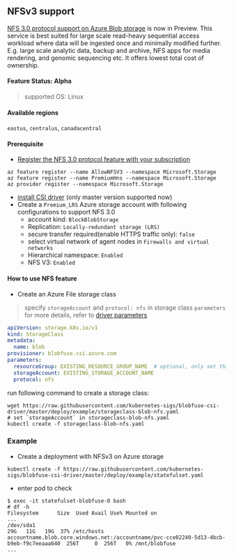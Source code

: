 ## NFSv3 support
[NFS 3.0 protocol support on Azure Blob storage](https://docs.microsoft.com/en-us/azure/storage/blobs/network-file-system-protocol-support) is now in Preview. This service is best suited for large scale read-heavy sequential access workload where data will be ingested once and minimally modified further. E.g. large scale analytic data, backup and archive, NFS apps for media rendering, and genomic sequencing etc. It offers lowest total cost of ownership.

#### Feature Status: Alpha
> supported OS: Linux

#### Available regions
`eastus`, `centralus`, `canadacentral`

#### Prerequisite
 - [Register the NFS 3.0 protocol feature with your subscription](https://docs.microsoft.com/en-us/azure/storage/blobs/network-file-system-protocol-support-how-to#step-1-register-the-nfs-30-protocol-feature-with-your-subscription)
```console
az feature register --name AllowNFSV3 --namespace Microsoft.Storage
az feature register --name PremiumHns --namespace Microsoft.Storage
az provider register --namespace Microsoft.Storage
```

 - [install CSI driver](https://github.com/kubernetes-sigs/blobfuse-csi-driver/blob/master/docs/install-csi-driver-master.md) (only master version supported now)
 - Create a `Premium_LRS` Azure storage account with following configurations to support NFS 3.0
   - account kind: `BlockBlobStorage`
   - Replication: `Locally-redundant storage (LRS)`
   - secure transfer required(enable HTTPS traffic only): `false`
   - select virtual network of agent nodes in `Firewalls and virtual networks`
   - Hierarchical namespace: `Enabled`
   - NFS V3: `Enabled`

#### How to use NFS feature
 - Create an Azure File storage class
> specify `storageAccount` and `protocol: nfs` in storage class `parameters`
> </br>for more details, refer to [driver parameters](../../../docs/driver-parameters.md)
```yaml
apiVersion: storage.k8s.io/v1
kind: StorageClass
metadata:
  name: blob
provisioner: blobfuse.csi.azure.com
parameters:
  resourceGroup: EXISTING_RESOURCE_GROUP_NAME  # optional, only set this when storage account is not in the same resource group as agent node
  storageAccount: EXISTING_STORAGE_ACCOUNT_NAME
  protocol: nfs
```

run following command to create a storage class:
```console
wget https://raw.githubusercontent.com/kubernetes-sigs/blobfuse-csi-driver/master/deploy/example/storageclass-blob-nfs.yaml
# set `storageAccount` in storageclass-blob-nfs.yaml
kubectl create -f storageclass-blob-nfs.yaml
```

### Example
 - Create a deployment with NFSv3 on Azure storage
```console
kubectl create -f https://raw.githubusercontent.com/kubernetes-sigs/blobfuse-csi-driver/master/deploy/example/statefulset.yaml
```

 - enter pod to check
```console
$ exec -it statefulset-blobfuse-0 bash
# df -h
Filesystem      Size  Used Avail Use% Mounted on
...
/dev/sda1                                                                                 29G   11G   19G  37% /etc/hosts
accountname.blob.core.windows.net:/accountname/pvc-cce02240-5d13-4bcb-b9eb-f9c7eeaaa640  256T     0  256T   0% /mnt/blobfuse
...
```
